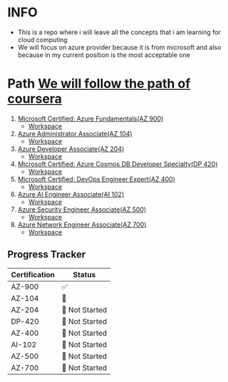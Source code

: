 # INFO
- This is a repo where i will leave all the concepts that i am learning for cloud computing
- We will focus on azure provider because it is from microsoft and also because in my current position is the most acceptable one
# Path [We will follow the path of coursera](https://www.coursera.org/articles/azure-certification-path)
1. [Microsoft Certified: Azure Fundamentals(AZ 900)](https://learn.microsoft.com/en-us/credentials/certifications/azure-fundamentals/?practice-assessment-type=certification)
   - [Workspace](./1/readme.md)
2. [Azure Administrator Associate(AZ 104)](https://learn.microsoft.com/en-us/credentials/certifications/azure-administrator/?practice-assessment-type=certification)
   - [Workspace](./2/readme.md)
3. [Azure Developer Associate(AZ 204)](https://learn.microsoft.com/en-us/credentials/certifications/azure-developer/?practice-assessment-type=certification)
   - [Workspace](./3/readme.md)
4. [Microsoft Certified: Azure Cosmos DB Developer Specialty(DP 420)](https://learn.microsoft.com/en-us/credentials/certifications/azure-cosmos-db-developer-specialty/?practice-assessment-type=certification)
   - [Workspace](./4/readme.md)
5. [Microsoft Certified: DevOps Engineer Expert(AZ 400)](https://learn.microsoft.com/en-us/credentials/certifications/devops-engineer/)
   - [Workspace](./5/readme.md)
6. [Azure AI Engineer Associate(AI 102)](https://learn.microsoft.com/en-us/credentials/certifications/azure-ai-engineer/?practice-assessment-type=certification)
   - [Workspace](./6/readme.md)
7. [Azure Security Engineer Associate(AZ 500)](https://learn.microsoft.com/en-us/credentials/certifications/azure-security-engineer/?practice-assessment-type=certification)
   - [Workspace](./7/readme.md)
8. [Azure Network Engineer Associate(AZ 700)](https://learn.microsoft.com/en-us/credentials/certifications/azure-network-engineer-associate/?practice-assessment-type=certification)
   - [Workspace](./8/readme.md)
  
## Progress Tracker
| Certification | Status |
|---------------|--------|
| AZ-900        | ✅ |
| AZ-104        | 🔄 |
| AZ-204        | 🔲 Not Started |
| DP-420        | 🔲 Not Started |
| AZ-400        | 🔲 Not Started |
| AI-102        | 🔲 Not Started |
| AZ-500        | 🔲 Not Started |
| AZ-700        | 🔲 Not Started |

